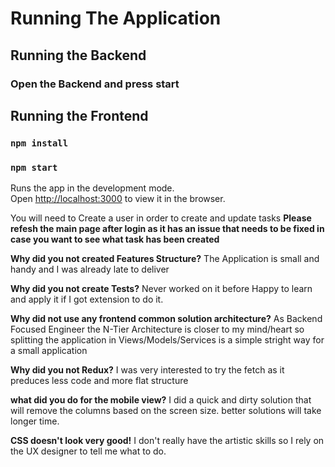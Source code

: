 # Running The Application

## Running the Backend

### Open the Backend and press start

## Running the Frontend

### `npm install`

### `npm start`

Runs the app in the development mode.\
Open [http://localhost:3000](http://localhost:3000) to view it in the browser.

You will need to Create a user in order to create and update tasks
**Please refesh the main page after login as it has an issue that needs to be fixed in case you want to see what task has been created**

**Why did you not created Features Structure?**
The Application is small and handy and I was already late to deliver

**Why did you not create Tests?**
Never worked on it before Happy to learn and apply it if I got extension to do it.

**Why did not use any frontend common solution architecture?**
As Backend Focused Engineer the N-Tier Architecture is closer to my mind/heart so splitting the application in Views/Models/Services is a simple stright way for a small application

**Why did you not Redux?**
I was very interested to try the fetch as it preduces less code and more flat structure

**what did you do for the mobile view?**
I did a quick and dirty solution that will remove the columns based on the screen size. better solutions will take longer time.

**CSS doesn't look very good!**
I don't really have the artistic skills so I rely on the UX designer to tell me what to do.
